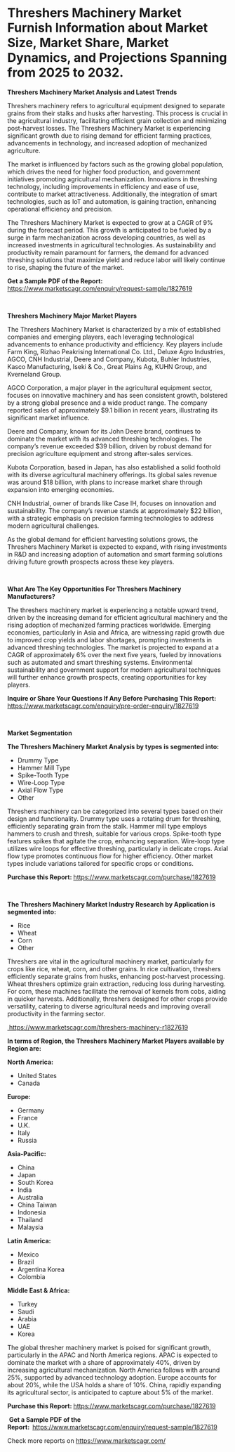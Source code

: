 <p><h1>Threshers Machinery Market Furnish Information about Market Size, Market Share, Market Dynamics, and Projections Spanning from 2025 to 2032.</h1></p><p><strong>Threshers Machinery Market Analysis and Latest Trends</strong></p>
<p><p>Threshers machinery refers to agricultural equipment designed to separate grains from their stalks and husks after harvesting. This process is crucial in the agricultural industry, facilitating efficient grain collection and minimizing post-harvest losses. The Threshers Machinery Market is experiencing significant growth due to rising demand for efficient farming practices, advancements in technology, and increased adoption of mechanized agriculture.</p><p>The market is influenced by factors such as the growing global population, which drives the need for higher food production, and government initiatives promoting agricultural mechanization. Innovations in threshing technology, including improvements in efficiency and ease of use, contribute to market attractiveness. Additionally, the integration of smart technologies, such as IoT and automation, is gaining traction, enhancing operational efficiency and precision.</p><p>The Threshers Machinery Market is expected to grow at a CAGR of 9% during the forecast period. This growth is anticipated to be fueled by a surge in farm mechanization across developing countries, as well as increased investments in agricultural technologies. As sustainability and productivity remain paramount for farmers, the demand for advanced threshing solutions that maximize yield and reduce labor will likely continue to rise, shaping the future of the market.</p></p>
<p><strong>Get a Sample PDF of the Report:&nbsp;</strong> <a href="https://www.marketscagr.com/enquiry/request-sample/1827619?utm_campaign=3509&utm_medium=2&utm_source=Github&utm_content=ia&utm_term=12042025&utm_id=threshers-machinery">https://www.marketscagr.com/enquiry/request-sample/1827619</a></p>
<p>&nbsp;</p>
<p><strong>Threshers Machinery Major Market Players</strong></p>
<p><p>The Threshers Machinery Market is characterized by a mix of established companies and emerging players, each leveraging technological advancements to enhance productivity and efficiency. Key players include Farm King, Rizhao Peakrising International Co. Ltd., Deluxe Agro Industries, AGCO, CNH Industrial, Deere and Company, Kubota, Buhler Industries, Kasco Manufacturing, Iseki & Co., Great Plains Ag, KUHN Group, and Kverneland Group.</p><p>AGCO Corporation, a major player in the agricultural equipment sector, focuses on innovative machinery and has seen consistent growth, bolstered by a strong global presence and a wide product range. The company reported sales of approximately $9.1 billion in recent years, illustrating its significant market influence. </p><p>Deere and Company, known for its John Deere brand, continues to dominate the market with its advanced threshing technologies. The company’s revenue exceeded $39 billion, driven by robust demand for precision agriculture equipment and strong after-sales services.</p><p>Kubota Corporation, based in Japan, has also established a solid foothold with its diverse agricultural machinery offerings. Its global sales revenue was around $18 billion, with plans to increase market share through expansion into emerging economies.</p><p>CNH Industrial, owner of brands like Case IH, focuses on innovation and sustainability. The company’s revenue stands at approximately $22 billion, with a strategic emphasis on precision farming technologies to address modern agricultural challenges.</p><p>As the global demand for efficient harvesting solutions grows, the Threshers Machinery Market is expected to expand, with rising investments in R&D and increasing adoption of automation and smart farming solutions driving future growth prospects across these key players.</p></p>
<p>&nbsp;</p>
<p><strong>What Are The Key Opportunities For Threshers Machinery Manufacturers?</strong></p>
<p><p>The threshers machinery market is experiencing a notable upward trend, driven by the increasing demand for efficient agricultural machinery and the rising adoption of mechanized farming practices worldwide. Emerging economies, particularly in Asia and Africa, are witnessing rapid growth due to improved crop yields and labor shortages, prompting investments in advanced threshing technologies. The market is projected to expand at a CAGR of approximately 6% over the next five years, fueled by innovations such as automated and smart threshing systems. Environmental sustainability and government support for modern agricultural techniques will further enhance growth prospects, creating opportunities for key players.</p></p>
<p><strong>Inquire or Share Your Questions If Any Before Purchasing This Report:</strong> <a href="https://www.marketscagr.com/enquiry/pre-order-enquiry/1827619?utm_campaign=3509&utm_medium=2&utm_source=Github&utm_content=ia&utm_term=12042025&utm_id=threshers-machinery">https://www.marketscagr.com/enquiry/pre-order-enquiry/1827619</a></p>
<p>&nbsp;</p>
<p><strong>Market Segmentation</strong></p>
<p><strong>The Threshers Machinery Market Analysis by types is segmented into:</strong></p>
<p><ul><li>Drummy Type</li><li>Hammer Mill Type</li><li>Spike-Tooth Type</li><li>Wire-Loop Type</li><li>Axial Flow Type</li><li>Other</li></ul></p>
<p><p>Threshers machinery can be categorized into several types based on their design and functionality. Drummy type uses a rotating drum for threshing, efficiently separating grain from the stalk. Hammer mill type employs hammers to crush and thresh, suitable for various crops. Spike-tooth type features spikes that agitate the crop, enhancing separation. Wire-loop type utilizes wire loops for effective threshing, particularly in delicate crops. Axial flow type promotes continuous flow for higher efficiency. Other market types include variations tailored for specific crops or conditions.</p></p>
<p><strong>Purchase this Report:&nbsp;</strong><a href="https://www.marketscagr.com/purchase/1827619?utm_campaign=3509&utm_medium=2&utm_source=Github&utm_content=ia&utm_term=12042025&utm_id=threshers-machinery">https://www.marketscagr.com/purchase/1827619</a></p>
<p>&nbsp;</p>
<p><strong>The Threshers Machinery Market Industry Research by Application is segmented into:</strong></p>
<p><ul><li>Rice</li><li>Wheat</li><li>Corn</li><li>Other</li></ul></p>
<p><p>Threshers are vital in the agricultural machinery market, particularly for crops like rice, wheat, corn, and other grains. In rice cultivation, threshers efficiently separate grains from husks, enhancing post-harvest processing. Wheat threshers optimize grain extraction, reducing loss during harvesting. For corn, these machines facilitate the removal of kernels from cobs, aiding in quicker harvests. Additionally, threshers designed for other crops provide versatility, catering to diverse agricultural needs and improving overall productivity in the farming sector.</p></p>
<p><a href="https://www.marketscagr.com/threshers-machinery-r1827619?utm_campaign=3509&utm_medium=2&utm_source=Github&utm_content=ia&utm_term=12042025&utm_id=threshers-machinery">&nbsp;https://www.marketscagr.com/threshers-machinery-r1827619</a></p>
<p><strong>In terms of Region, the Threshers Machinery Market Players available by Region are:</strong></p>
<p>
    <p> <strong> North America: </strong>
        <ul>
            <li>United States</li>
            <li>Canada</li>
        </ul>
        </p> 
    <p> <strong> Europe: </strong>
        <ul>
            <li>Germany</li>
            <li>France</li>
            <li>U.K.</li>
            <li>Italy</li>
            <li>Russia</li>
        </ul>
        </p> 
    <p> <strong> Asia-Pacific: </strong>
        <ul>
            <li>China</li>
            <li>Japan</li>
            <li>South Korea</li>
            <li>India</li>
            <li>Australia</li>
            <li>China Taiwan</li>
            <li>Indonesia</li>
            <li>Thailand</li>
            <li>Malaysia</li>
        </ul>
        </p> 
    <p> <strong> Latin America: </strong>
        <ul>
            <li>Mexico</li>
            <li>Brazil</li>
            <li>Argentina Korea</li>
            <li>Colombia</li>
        </ul>
        </p> 
    <p> <strong> Middle East & Africa: </strong>
        <ul>
            <li>Turkey</li>
            <li>Saudi</li>
            <li>Arabia</li>
            <li>UAE</li>
            <li>Korea</li>
        </ul>
    </p>
    </p>
<p><p>The global thresher machinery market is poised for significant growth, particularly in the APAC and North America regions. APAC is expected to dominate the market with a share of approximately 40%, driven by increasing agricultural mechanization. North America follows with around 25%, supported by advanced technology adoption. Europe accounts for about 20%, while the USA holds a share of 10%. China, rapidly expanding its agricultural sector, is anticipated to capture about 5% of the market.</p></p>
<p><strong>Purchase this Report: </strong><a href="https://www.marketscagr.com/purchase/1827619?utm_campaign=3509&utm_medium=2&utm_source=Github&utm_content=ia&utm_term=12042025&utm_id=threshers-machinery">https://www.marketscagr.com/purchase/1827619</a></p>
<p>&nbsp;<strong>Get a Sample PDF of the Report:&nbsp;&nbsp;</strong><a href="https://www.marketscagr.com/enquiry/request-sample/1827619?utm_campaign=3509&utm_medium=2&utm_source=Github&utm_content=ia&utm_term=12042025&utm_id=threshers-machinery">https://www.marketscagr.com/enquiry/request-sample/1827619</a></p>
<p><strong></strong></p>
<p>Check more reports on <a href="https://www.marketscagr.com/?utm_campaign=3509&utm_medium=2&utm_source=Github&utm_content=ia&utm_term=12042025&utm_id=threshers-machinery">https://www.marketscagr.com/</a></p>